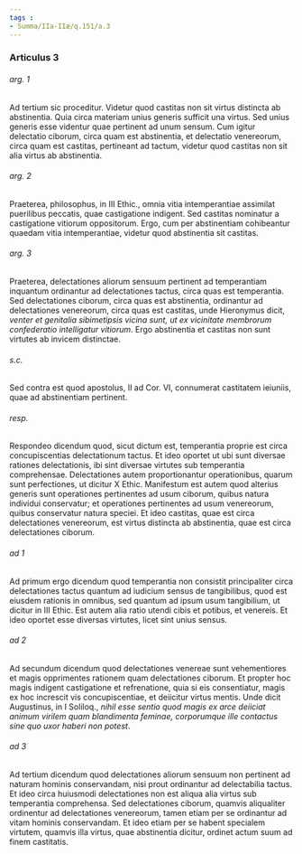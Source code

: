 ```yaml
---
tags : 
- Summa/IIa-IIæ/q.151/a.3
---
```


### Articulus 3

###### arg. 1
Ad tertium sic proceditur. Videtur quod castitas non sit virtus distincta ab abstinentia. Quia circa materiam unius generis sufficit una virtus. Sed unius generis esse videntur quae pertinent ad unum sensum. Cum igitur delectatio ciborum, circa quam est abstinentia, et delectatio venereorum, circa quam est castitas, pertineant ad tactum, videtur quod castitas non sit alia virtus ab abstinentia.

###### arg. 2
Praeterea, philosophus, in III Ethic., omnia vitia intemperantiae assimilat puerilibus peccatis, quae castigatione indigent. Sed castitas nominatur a castigatione vitiorum oppositorum. Ergo, cum per abstinentiam cohibeantur quaedam vitia intemperantiae, videtur quod abstinentia sit castitas.

###### arg. 3
Praeterea, delectationes aliorum sensuum pertinent ad temperantiam inquantum ordinantur ad delectationes tactus, circa quas est temperantia. Sed delectationes ciborum, circa quas est abstinentia, ordinantur ad delectationes venereorum, circa quas est castitas, unde Hieronymus dicit, *venter et genitalia sibimetipsis vicina sunt, ut ex vicinitate membrorum confederatio intelligatur vitiorum*. Ergo abstinentia et castitas non sunt virtutes ab invicem distinctae.

###### s.c.
Sed contra est quod apostolus, II ad Cor. VI, connumerat castitatem ieiuniis, quae ad abstinentiam pertinent.

###### resp.
Respondeo dicendum quod, sicut dictum est, temperantia proprie est circa concupiscentias delectationum tactus. Et ideo oportet ut ubi sunt diversae rationes delectationis, ibi sint diversae virtutes sub temperantia comprehensae. Delectationes autem proportionantur operationibus, quarum sunt perfectiones, ut dicitur X Ethic. Manifestum est autem quod alterius generis sunt operationes pertinentes ad usum ciborum, quibus natura individui conservatur; et operationes pertinentes ad usum venereorum, quibus conservatur natura speciei. Et ideo castitas, quae est circa delectationes venereorum, est virtus distincta ab abstinentia, quae est circa delectationes ciborum.

###### ad 1
Ad primum ergo dicendum quod temperantia non consistit principaliter circa delectationes tactus quantum ad iudicium sensus de tangibilibus, quod est eiusdem rationis in omnibus, sed quantum ad ipsum usum tangibilium, ut dicitur in III Ethic. Est autem alia ratio utendi cibis et potibus, et venereis. Et ideo oportet esse diversas virtutes, licet sint unius sensus.

###### ad 2
Ad secundum dicendum quod delectationes venereae sunt vehementiores et magis opprimentes rationem quam delectationes ciborum. Et propter hoc magis indigent castigatione et refrenatione, quia si eis consentiatur, magis ex hoc increscit vis concupiscentiae, et deiicitur virtus mentis. Unde dicit Augustinus, in I Soliloq., *nihil esse sentio quod magis ex arce deiiciat animum virilem quam blandimenta feminae, corporumque ille contactus sine quo uxor haberi non potest*.

###### ad 3
Ad tertium dicendum quod delectationes aliorum sensuum non pertinent ad naturam hominis conservandam, nisi prout ordinantur ad delectabilia tactus. Et ideo circa huiusmodi delectationes non est aliqua alia virtus sub temperantia comprehensa. Sed delectationes ciborum, quamvis aliqualiter ordinentur ad delectationes venereorum, tamen etiam per se ordinantur ad vitam hominis conservandam. Et ideo etiam per se habent specialem virtutem, quamvis illa virtus, quae abstinentia dicitur, ordinet actum suum ad finem castitatis.

